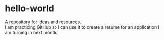 # hello-world

A repository for ideas and resources.  
I am practicing GitHub so I can use it to create a resume for an application I am turning in next month.
